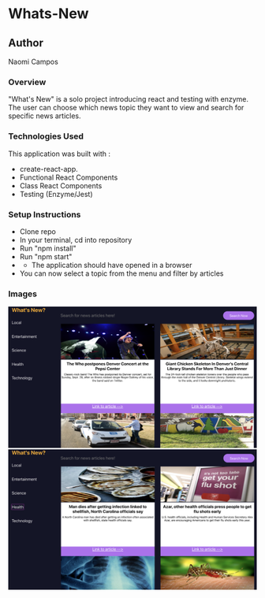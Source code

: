 # Whats-New

## Author
Naomi Campos

### Overview
"What's New" is a solo project introducing react and testing with enzyme. The user can  choose which news topic they want to view and search for specific news articles.

### Technologies Used
This application was built with :

- create-react-app.
- Functional React Components
- Class React Components
- Testing (Enzyme/Jest)

### Setup Instructions
- Clone repo
- In your terminal, cd into repository
- Run "npm install"
- Run "npm start" 
- - The application should have opened in a browser
- You can now select a topic from the menu and filter by articles

### Images 
![local view](./images/local.png)
![health view](./images/health.png)

